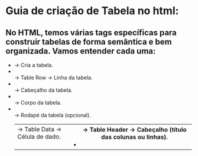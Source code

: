 # Guia de criação de Tabela no html:

## No HTML, temos várias tags específicas para construir tabelas de forma semântica e bem organizada. Vamos entender cada uma:

- <table> → Cria a tabela.
- <tr> → Table Row → Linha da tabela.
- <td> → Table Data → Célula de dado.
- <th> → Table Header → Cabeçalho (título das colunas ou linhas).
- <thead> → Cabeçalho da tabela.
- <tbody> → Corpo da tabela.
- <tfoot> → Rodapé da tabela (opcional).
